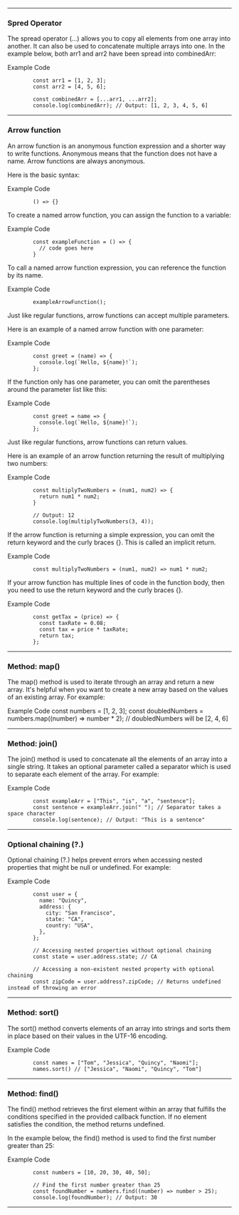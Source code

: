 ---------------------------------------------------------------------------------
### Spred Operator

The spread operator (...) allows you to copy all elements from one array into another. It can also be used to concatenate multiple arrays into one. In the example below, both arr1 and arr2 have been spread into combinedArr:

Example Code

            const arr1 = [1, 2, 3];
            const arr2 = [4, 5, 6];

            const combinedArr = [...arr1, ...arr2];
            console.log(combinedArr); // Output: [1, 2, 3, 4, 5, 6]

---------------------------------------------------------------------------------

### Arrow function

An arrow function is an anonymous function expression and a shorter way to write functions. Anonymous means that the function does not have a name. Arrow functions are always anonymous.

Here is the basic syntax:

Example Code

            () => {}

To create a named arrow function, you can assign the function to a variable:

Example Code

            const exampleFunction = () => {
              // code goes here
            }

To call a named arrow function expression, you can reference the function by its name.

Example Code

            exampleArrowFunction();

Just like regular functions, arrow functions can accept multiple parameters.

Here is an example of a named arrow function with one parameter:

Example Code

            const greet = (name) => {
              console.log(`Hello, ${name}!`);
            };
            
If the function only has one parameter, you can omit the parentheses around the parameter list like this:

Example Code

            const greet = name => {
              console.log(`Hello, ${name}!`);
            };


Just like regular functions, arrow functions can return values.

Here is an example of an arrow function returning the result of multiplying two numbers:

Example Code

            const multiplyTwoNumbers = (num1, num2) => {
              return num1 * num2;
            }

            // Output: 12
            console.log(multiplyTwoNumbers(3, 4)); 


If the arrow function is returning a simple expression, you can omit the return keyword and the curly braces {}. This is called an implicit return.

Example Code

            const multiplyTwoNumbers = (num1, num2) => num1 * num2;
            
If your arrow function has multiple lines of code in the function body, then you need to use the return keyword and the curly braces {}.

Example Code

            const getTax = (price) => {
              const taxRate = 0.08;
              const tax = price * taxRate;
              return tax;
            };

---------------------------------------------------------------------------------
### Method: map()

The map() method is used to iterate through an array and return a new array. It's helpful when you want to create a new array based on the values of an existing array. For example:

Example Code
const numbers = [1, 2, 3];
const doubledNumbers = numbers.map((number) => number * 2); // doubledNumbers will be [2, 4, 6]

---------------------------------------------------------------------------------
### Method: join()

The join() method is used to concatenate all the elements of an array into a single string. It takes an optional parameter called a separator which is used to separate each element of the array. For example:

Example Code

            const exampleArr = ["This", "is", "a", "sentence"];
            const sentence = exampleArr.join(" "); // Separator takes a space character
            console.log(sentence); // Output: "This is a sentence"

---------------------------------------------------------------------------------
### Optional chaining (?.)

Optional chaining (?.) helps prevent errors when accessing nested properties that might be null or undefined. For example:

Example Code

            const user = {
              name: "Quincy",
              address: {
                city: "San Francisco",
                state: "CA",
                country: "USA",
              },
            };

            // Accessing nested properties without optional chaining
            const state = user.address.state; // CA

            // Accessing a non-existent nested property with optional chaining
            const zipCode = user.address?.zipCode; // Returns undefined instead of throwing an error

---------------------------------------------------------------------------------
### Method: sort()

The sort() method converts elements of an array into strings and sorts them in place based on their values in the UTF-16 encoding.

Example Code

            const names = ["Tom", "Jessica", "Quincy", "Naomi"];
            names.sort() // ["Jessica", "Naomi", "Quincy", "Tom"]

---------------------------------------------------------------------------------
### Method: find() 

The find() method retrieves the first element within an array that fulfills the conditions specified in the provided callback function. If no element satisfies the condition, the method returns undefined.

In the example below, the find() method is used to find the first number greater than 25:

Example Code

            const numbers = [10, 20, 30, 40, 50];

            // Find the first number greater than 25
            const foundNumber = numbers.find((number) => number > 25);
            console.log(foundNumber); // Output: 30

---------------------------------------------------------------------------------

